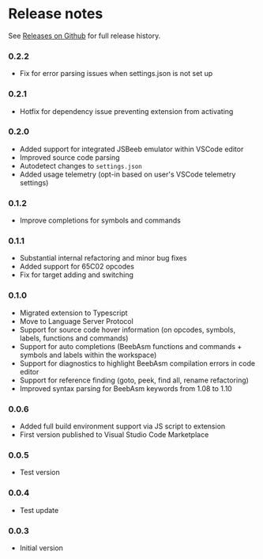 # Release notes

See [Releases on Github](https://github.com/simondotm/beeb-vsc/releases) for full release history.

### 0.2.2
- Fix for error parsing issues when settings.json is not set up

### 0.2.1
- Hotfix for dependency issue preventing extension from activating

### 0.2.0
- Added support for integrated JSBeeb emulator within VSCode editor
- Improved source code parsing
- Autodetect changes to `settings.json`
- Added usage telemetry (opt-in based on user's VSCode telemetry settings)

### 0.1.2
- Improve completions for symbols and commands

### 0.1.1
- Substantial internal refactoring and minor bug fixes
- Added support for 65C02 opcodes
- Fix for target adding and switching

### 0.1.0
- Migrated extension to Typescript
- Move to Language Server Protocol
- Support for source code hover information (on opcodes, symbols, labels, functions and commands)
- Support for auto completions (BeebAsm functions and commands + symbols and labels within the workspace)
- Support for diagnostics to highlight BeebAsm compilation errors in code editor
- Support for reference finding (goto, peek, find all, rename refactoring)
- Improved syntax parsing for BeebAsm keywords from 1.08 to 1.10

### 0.0.6
- Added full build environment support via JS script to extension
- First version published to Visual Studio Code Marketplace

### 0.0.5
- Test version

### 0.0.4
- Test update

### 0.0.3
- Initial version

